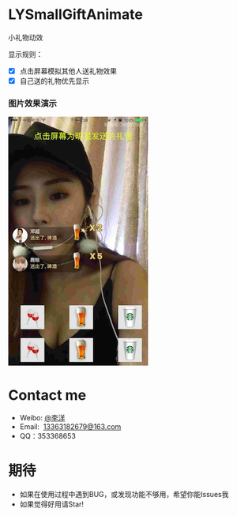# LYSmallGiftAnimate
小礼物动效

显示规则：

- [x] 点击屏幕模拟其他人送礼物效果
- [x] 自己送的礼物优先显示

### 图片效果演示

![图片效果演示](https://github.com/w0shiliyang/LYSmallGiftAnimate/blob/master/截图.jpg)

# Contact me
- Weibo: [@李洋](http://weibo.com/3297900977)
- Email:  13363182679@163.com
- QQ：353368653

# 期待
- 如果在使用过程中遇到BUG，或发现功能不够用，希望你能Issues我
- 如果觉得好用请Star!
